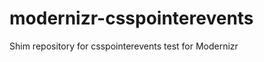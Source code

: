 modernizr-csspointerevents
==========================

Shim repository for csspointerevents test for Modernizr